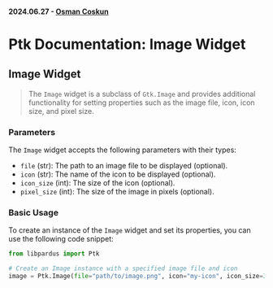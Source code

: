 #### 2024.06.27 - [Osman Coskun](https://github.com/osmancoskun)

# Ptk Documentation: Image Widget

## Image Widget

> The `Image` widget is a subclass of `Gtk.Image` and provides additional functionality for setting properties such as the image file, icon, icon size, and pixel size.

### Parameters

The `Image` widget accepts the following parameters with their types:

- `file` (str): The path to an image file to be displayed (optional).
- `icon` (str): The name of the icon to be displayed (optional).
- `icon_size` (int): The size of the icon (optional).
- `pixel_size` (int): The size of the image in pixels (optional).

### Basic Usage

To create an instance of the `Image` widget and set its properties, you can use the following code snippet:

```python
from libpardus import Ptk

# Create an Image instance with a specified image file and icon
image = Ptk.Image(file="path/to/image.png", icon="my-icon", icon_size=32, pixel_size=200)
```
